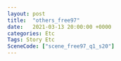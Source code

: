 ```yaml
---
layout: post
title:  "others_free97"
date:   2021-03-13 20:00:00 +0000
categories: Etc
Tags: Story Etc
SceneCode: ["scene_free97_q1_s20"]
---
```

